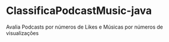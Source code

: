 # ClassificaPodcastMusic-java
Avalia Podcasts por números de Likes e Músicas por números de visualizações 
